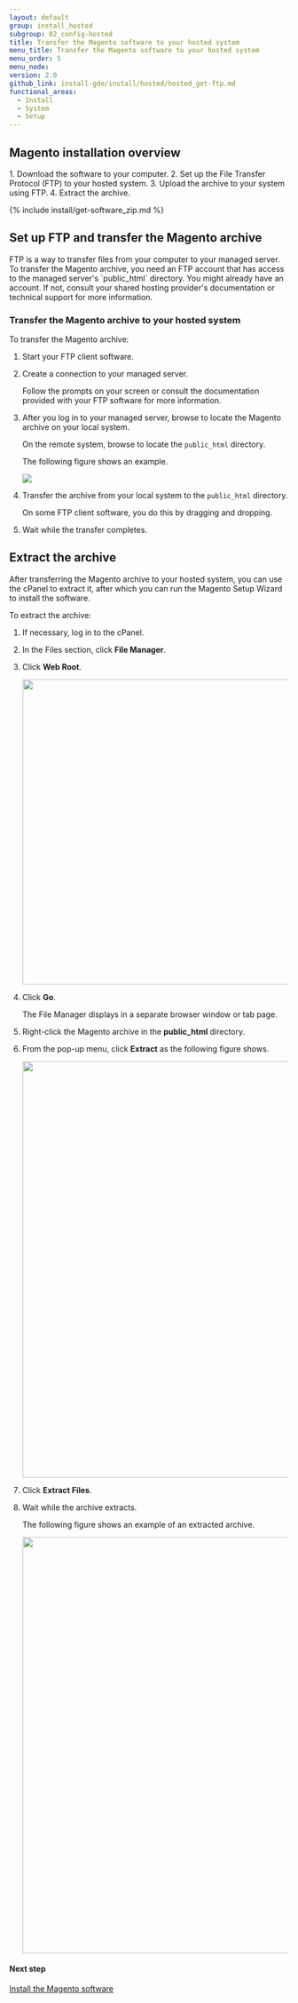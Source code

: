 ```yaml
---
layout: default
group: install_hosted
subgroup: 02_config-hosted
title: Transfer the Magento software to your hosted system
menu_title: Transfer the Magento software to your hosted system
menu_order: 5
menu_node:
version: 2.0
github_link: install-gde/install/hosted/hosted_get-ftp.md
functional_areas:
  - Install
  - System
  - Setup
---
```


<h2 id="newbie-ftp-overview">Magento installation overview</h2>
1.	Download the software to your computer.
2.	Set up the File Transfer Protocol (FTP) to your hosted system.
3.	Upload the archive to your system using FTP.
4.	Extract the archive.

{% include install/get-software_zip.md %}

<h2 id="set-up-ftp">Set up FTP and transfer the Magento archive</h2>
FTP is a way to transfer files from your computer to your managed server. To transfer the Magento archive, you need an FTP account that has access to the managed server's `public_html` directory. You might already have an account. If not, consult your shared hosting provider's documentation or technical support for more information.

### Transfer the Magento archive to your hosted system
To transfer the Magento archive:

1.	Start your FTP client software.
2.	Create a connection to your managed server.

	Follow the prompts on your screen or consult the documentation provided with your FTP software for more information.

3.	After you log in to your managed server, browse to locate the Magento archive on your local system.

	On the remote system, browse to locate the `public_html` directory.

	The following figure shows an example.

	<img src="{{ site.baseurl}}/common/images/install-merch_ftp-transfer.png">

4.	Transfer the archive from your local system to the `public_html` directory.

	On some FTP client software, you do this by dragging and dropping.
5.	Wait while the transfer completes.

<h2 id="extract-perms">Extract the archive</h2>
After transferring the Magento archive to your hosted system, you can use the cPanel to extract it, after which you can run the Magento Setup Wizard to install the software.

To extract the archive:

1.	If necessary, log in to the cPanel.
2.	In the Files section, click **File Manager**.


3.	Click **Web Root**.

	<img src="{{ site.baseurl}}/common/images/install-merch_file-manager-setup.png" width="550px">

4.	Click **Go**.

	The File Manager displays in a separate browser window or tab page.

3.	Right-click the Magento archive in the **public_html** directory.
4.	From the pop-up menu, click **Extract** as the following figure shows.

	<img src="{{ site.baseurl}}/common/images/install-merch_file-manager-window.png" width="750px">
5.	Click **Extract Files**.
5.	Wait while the archive extracts.

	The following figure shows an example of an extracted archive.

	<img src="{{ site.baseurl}}/common/images/install-merch_file-manager-after.png" width="750px">

#### Next step
<a href="{{page.baseurl}}/install-gde/install/hosted/hosted_install.html">Install the Magento software</a>
